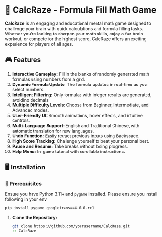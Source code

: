 
# 🧠 CalcRaze - Formula Fill Math Game

**CalcRaze** is an engaging and educational mental math game designed to challenge your brain with quick calculations and formula filling tasks. Whether you're looking to sharpen your math skills, enjoy a fun brain workout, or compete for the highest score, CalcRaze offers an exciting experience for players of all ages.

## 🎮 Features

1. **Interactive Gameplay:** Fill in the blanks of randomly generated math formulas using numbers from a grid.
2. **Dynamic Formula Update:** The formula updates in real-time as you select numbers.
3. **Intelligent Filtering:** Only formulas with integer results are generated, avoiding decimals.
4. **Multiple Difficulty Levels:** Choose from Beginner, Intermediate, and Advanced modes.
5. **User-Friendly UI:** Smooth animations, hover effects, and intuitive controls.
6. **Multi-Language Support:** English and Traditional Chinese, with automatic translation for new languages.
7. **Undo Function:** Easily retract previous inputs using Backspace.
8. **High Score Tracking:** Challenge yourself to beat your personal best.
9. **Pause and Resume:** Take breaks without losing progress.
10. **Help Menu:** In-game tutorial with scrollable instructions.

## 🖥️ Installation

### 🐍 Prerequisites
Ensure you have Python 3.11+ and `pygame` installed.
Please ensure you install following in your env
```bash
pip install pygame googletrans==4.0.0-rc1
```

1. **Clone the Repository:**
   ```bash
   git clone https://github.com/yourusername/CalcRaze.git
   cd CalcRaze
